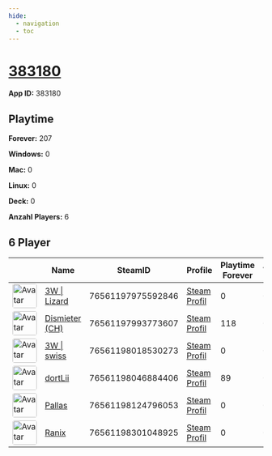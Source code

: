 ```yaml
---
hide:
  - navigation
  - toc
---
```

# <a href="https://steamdb.info/app/383180">383180</a>

**App ID:** 383180

## Playtime

**Forever:** 207

**Windows:** 0

**Mac:** 0

**Linux:** 0

**Deck:** 0

**Anzahl Players:** 6
## 6 Player

<table id="charts-table" class="display" style="width:100%">
            <thead>
                <tr>
                    <th></th>
                    <th>Name</th>
                    <th>SteamID</th>
                    <th>Profile</th>
                    <th>Playtime Forever</th>
                    <th>Windows</th>
                    <th>Mac</th>
                    <th>Linux</th>
                    <th>Deck</th>
                    <th>Last Played</th>
                    <th>Playtime 2 Weeks</th>
                </tr>
            </thead>
            <tbody>
        <tr>
<td><a href="https://steamcommunity.com/profiles/76561197975592846/" target="_blank"><img src="https://avatars.steamstatic.com/1a20ba8b02900ad1b51bee0bd9313b851de05d39_full.jpg" alt="Avatar" style="width:48px;height:48px;border-radius:4px;"></a></td><td><a href="/player/76561197975592846">3W | Lizard</a></td><td>76561197975592846</td><td><a href="https://steamcommunity.com/profiles/76561197975592846/" target="_blank">Steam Profil</a></td><td>0</td><td>0</td><td>0</td><td>0</td><td>0</td><td>0</td><td></td></tr>
<tr>
<td><a href="https://steamcommunity.com/profiles/76561197993773607/" target="_blank"><img src="https://avatars.steamstatic.com/d83d70483792572cace3586b41ad5ed65779d2d6_full.jpg" alt="Avatar" style="width:48px;height:48px;border-radius:4px;"></a></td><td><a href="/player/76561197993773607">Dismieter (CH)</a></td><td>76561197993773607</td><td><a href="https://steamcommunity.com/profiles/76561197993773607/" target="_blank">Steam Profil</a></td><td>118</td><td>0</td><td>0</td><td>0</td><td>0</td><td>0</td><td></td></tr>
<tr>
<td><a href="https://steamcommunity.com/profiles/76561198018530273/" target="_blank"><img src="https://avatars.steamstatic.com/321f3e02c465b19dbdf228bc79524eb48a7b8eec_full.jpg" alt="Avatar" style="width:48px;height:48px;border-radius:4px;"></a></td><td><a href="/player/76561198018530273">3W | swiss</a></td><td>76561198018530273</td><td><a href="https://steamcommunity.com/profiles/76561198018530273/" target="_blank">Steam Profil</a></td><td>0</td><td>0</td><td>0</td><td>0</td><td>0</td><td>0</td><td></td></tr>
<tr>
<td><a href="https://steamcommunity.com/profiles/76561198046884406/" target="_blank"><img src="https://avatars.steamstatic.com/590ad64cb45408ba7fbcff9c04381c55886614e0_full.jpg" alt="Avatar" style="width:48px;height:48px;border-radius:4px;"></a></td><td><a href="/player/76561198046884406">dortLii</a></td><td>76561198046884406</td><td><a href="https://steamcommunity.com/profiles/76561198046884406/" target="_blank">Steam Profil</a></td><td>89</td><td>0</td><td>0</td><td>0</td><td>0</td><td>0</td><td></td></tr>
<tr>
<td><a href="https://steamcommunity.com/profiles/76561198124796053/" target="_blank"><img src="https://avatars.steamstatic.com/4630dfff0852bfa9ba5d90058491e1b218af8dd6_full.jpg" alt="Avatar" style="width:48px;height:48px;border-radius:4px;"></a></td><td><a href="/player/76561198124796053">Pallas</a></td><td>76561198124796053</td><td><a href="https://steamcommunity.com/profiles/76561198124796053/" target="_blank">Steam Profil</a></td><td>0</td><td>0</td><td>0</td><td>0</td><td>0</td><td>0</td><td></td></tr>
<tr>
<td><a href="https://steamcommunity.com/profiles/76561198301048925/" target="_blank"><img src="https://avatars.steamstatic.com/f48e9b8d8417021a0558ee2fba57f700d81b0967_full.jpg" alt="Avatar" style="width:48px;height:48px;border-radius:4px;"></a></td><td><a href="/player/76561198301048925">Ranix</a></td><td>76561198301048925</td><td><a href="https://steamcommunity.com/profiles/76561198301048925/" target="_blank">Steam Profil</a></td><td>0</td><td>0</td><td>0</td><td>0</td><td>0</td><td>0</td><td></td></tr>
</tbody>
</table>
